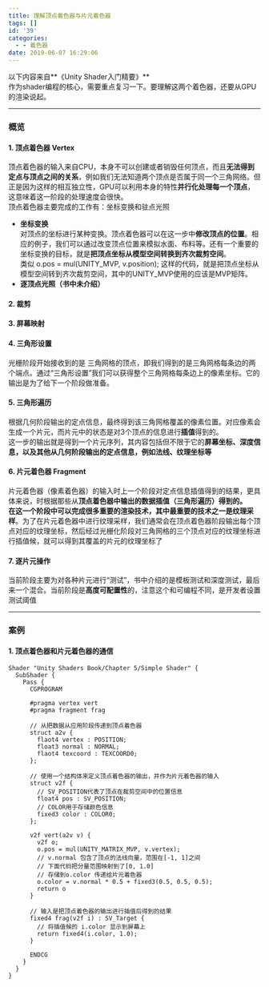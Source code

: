 ```yaml
---
title: 理解顶点着色器与片元着色器
tags: []
id: '39'
categories:
  - - 着色器
date: 2019-06-07 16:29:06
---
```


以下内容来自**《Unity Shader入门精要》**  
作为shader编程的核心，需要重点复习一下。要理解这两个着色器，还要从GPU的渲染说起。

* * *

### 概览

#### 1\. 顶点着色器 Vertex

顶点着色器的输入来自CPU，本身不可以创建或者销毁任何顶点，而且**无法得到定点与顶点之间的关系**，例如我们无法知道两个顶点是否属于同一个三角网络。但正是因为这样的相互独立性，GPU可以利用本身的特性**并行化处理每一个顶点**，这意味着这一阶段的处理速度会很快。  
顶点着色器主要完成的工作有：坐标变换和驻点光照

*   **坐标变换**  
    对顶点的坐标进行某种变换。顶点着色器可以在这一步中**修改顶点的位置**。相应的例子，我们可以通过改变顶点位置来模拟水面、布料等。还有一个重要的坐标变换的目标，就是**把顶点坐标从模型空间转换到齐次裁剪空间**。  
    类似 o.pos = mul(UNITY\_MVP, v.position); 这样的代码，就是把顶点坐标从模型空间转到齐次裁剪空间，其中的UNITY\_MVP使用的应该是MVP矩阵。
*   **逐顶点光照（书中未介绍）**

#### 2\. 裁剪

#### 3\. 屏幕映射

#### 4\. 三角形设置

光栅阶段开始接收到的是 三角网格的顶点，即我们得到的是三角网格每条边的两个端点。通过“三角形设置”我们可以获得整个三角网格每条边上的像素坐标。它的输出是为了给下一个阶段做准备。

#### 5\. 三角形遍历

根据几何阶段输出的定点信息，最终得到该三角网格覆盖的像素位置。对应像素会生成一个片元，而片元中的状态是对3个顶点的信息进行**插值**得到的。  
这一步的输出就是得到一个片元序列，其内容包括但不限于它的**屏幕坐标、深度信息，以及其他从几何阶段输出的定点信息，例如法线、纹理坐标等**

#### 6\. 片元着色器 Fragment

片元着色器（像素着色器）的输入时上一个阶段对定点信息插值得到的结果，更具体来说，时根据那些从**顶点着色器中输出的数据插值（三角形遍历）**得到的。  
在这一个阶段中可以完成很多重要的渲染技术，其中最重要的技术之一是**纹理采样**。为了在片元着色器中进行纹理采样，我们通常会在顶点着色器阶段输出每个顶点对应的纹理坐标，然后经过光栅化阶段对三角网格的三个顶点对应的纹理坐标进行插值候，就可以得到其覆盖的片元的纹理坐标了

#### 7\. 逐片元操作

当前阶段主要为对各种片元进行“测试”，书中介绍的是模板测试和深度测试，最后来一个混合。当前阶段是**高度可配置性**的，注意这个和可编程不同，是开发者设置测试阈值

* * *

### 案例

#### 1\. 顶点着色器和片元着色器的通信

```
Shader "Unity Shaders Book/Chapter 5/Simple Shader" {
  SubShader {
    Pass {
      CGPROGRAM

      #pragma vertex vert
      #pragma fragment frag

      // 从把数据从应用阶段传递到顶点着色器
      struct a2v {
        flaot4 vertex : POSITION;
        float3 normal : NORMAL;
        flaot4 texcoord : TEXCOORD0;
      };

      // 使用一个结构体来定义顶点着色器的输出，并作为片元着色器的输入
      struct v2f {
        // SV_POSITION代表了顶点在裁剪空间中的位置信息
        float4 pos : SV_POSITION;
        // COLOR用于存储颜色信息
        fixed3 color : COLOR0;
      };

      v2f vert(a2v v) {
        v2f o;
        o.pos = mul(UNITY_MATRIX_MVP, v.vertex);
        // v.normal 包含了顶点的法线向量，范围在[-1, 1]之间
        // 下面代码把分量范围映射到了[0, 1.0]
        // 存储到o.color 传递给片元着色器
        o.color = v.normal * 0.5 + fixed3(0.5, 0.5, 0.5);
        return o
      }

      // 输入是把顶点着色器的输出进行插值后得到的结果
      fixed4 frag(v2f i) : SV_Target {
        // 将插值候的 i.color 显示到屏幕上
        return fixed4(i.color, 1.0);
      }

      ENDCG
    }
  }
}
```